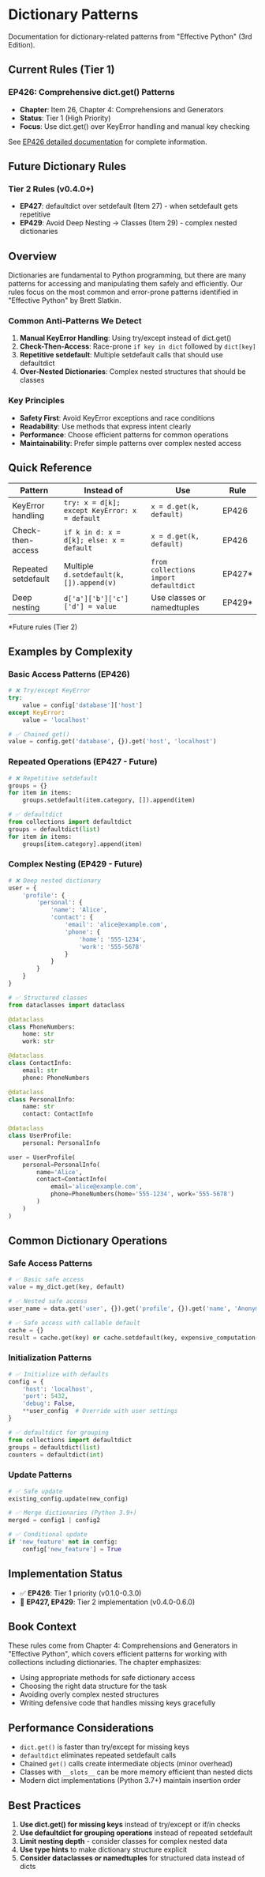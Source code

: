 # Dictionary Patterns

Documentation for dictionary-related patterns from "Effective Python" (3rd Edition).

## Current Rules (Tier 1)

### EP426: Comprehensive dict.get() Patterns
- **Chapter**: Item 26, Chapter 4: Comprehensions and Generators
- **Status**: Tier 1 (High Priority)
- **Focus**: Use dict.get() over KeyError handling and manual key checking

See [EP426 detailed documentation](EP426.md) for complete information.

## Future Dictionary Rules

### Tier 2 Rules (v0.4.0+)
- **EP427**: defaultdict over setdefault (Item 27) - when setdefault gets repetitive
- **EP429**: Avoid Deep Nesting → Classes (Item 29) - complex nested dictionaries

## Overview

Dictionaries are fundamental to Python programming, but there are many patterns for accessing and manipulating them safely and efficiently. Our rules focus on the most common and error-prone patterns identified in "Effective Python" by Brett Slatkin.

### Common Anti-Patterns We Detect

1. **Manual KeyError Handling**: Using try/except instead of dict.get()
2. **Check-Then-Access**: Race-prone `if key in dict` followed by `dict[key]`
3. **Repetitive setdefault**: Multiple setdefault calls that should use defaultdict
4. **Over-Nested Dictionaries**: Complex nested structures that should be classes

### Key Principles

- **Safety First**: Avoid KeyError exceptions and race conditions
- **Readability**: Use methods that express intent clearly
- **Performance**: Choose efficient patterns for common operations
- **Maintainability**: Prefer simple patterns over complex nested access

## Quick Reference

| Pattern | Instead of | Use | Rule |
|---------|------------|-----|------|
| KeyError handling | `try: x = d[k]; except KeyError: x = default` | `x = d.get(k, default)` | EP426 |
| Check-then-access | `if k in d: x = d[k]; else: x = default` | `x = d.get(k, default)` | EP426 |
| Repeated setdefault | Multiple `d.setdefault(k, []).append(v)` | `from collections import defaultdict` | EP427* |
| Deep nesting | `d['a']['b']['c']['d'] = value` | Use classes or namedtuples | EP429* |

*Future rules (Tier 2)

## Examples by Complexity

### Basic Access Patterns (EP426)
```python
# ❌ Try/except KeyError
try:
    value = config['database']['host']
except KeyError:
    value = 'localhost'

# ✅ Chained get()
value = config.get('database', {}).get('host', 'localhost')
```

### Repeated Operations (EP427 - Future)
```python
# ❌ Repetitive setdefault
groups = {}
for item in items:
    groups.setdefault(item.category, []).append(item)

# ✅ defaultdict
from collections import defaultdict
groups = defaultdict(list)
for item in items:
    groups[item.category].append(item)
```

### Complex Nesting (EP429 - Future)  
```python
# ❌ Deep nested dictionary
user = {
    'profile': {
        'personal': {
            'name': 'Alice',
            'contact': {
                'email': 'alice@example.com',
                'phone': {
                    'home': '555-1234',
                    'work': '555-5678'
                }
            }
        }
    }
}

# ✅ Structured classes
from dataclasses import dataclass

@dataclass
class PhoneNumbers:
    home: str
    work: str

@dataclass  
class ContactInfo:
    email: str
    phone: PhoneNumbers

@dataclass
class PersonalInfo:
    name: str
    contact: ContactInfo

@dataclass
class UserProfile:
    personal: PersonalInfo

user = UserProfile(
    personal=PersonalInfo(
        name='Alice',
        contact=ContactInfo(
            email='alice@example.com',
            phone=PhoneNumbers(home='555-1234', work='555-5678')
        )
    )
)
```

## Common Dictionary Operations

### Safe Access Patterns
```python
# ✅ Basic safe access
value = my_dict.get(key, default)

# ✅ Nested safe access
user_name = data.get('user', {}).get('profile', {}).get('name', 'Anonymous')

# ✅ Safe access with callable default
cache = {}
result = cache.get(key) or cache.setdefault(key, expensive_computation())
```

### Initialization Patterns
```python
# ✅ Initialize with defaults
config = {
    'host': 'localhost',
    'port': 5432,
    'debug': False,
    **user_config  # Override with user settings
}

# ✅ defaultdict for grouping
from collections import defaultdict
groups = defaultdict(list)
counters = defaultdict(int)
```

### Update Patterns
```python
# ✅ Safe update
existing_config.update(new_config)

# ✅ Merge dictionaries (Python 3.9+)
merged = config1 | config2

# ✅ Conditional update
if 'new_feature' not in config:
    config['new_feature'] = True
```

## Implementation Status

- ✅ **EP426**: Tier 1 priority (v0.1.0-0.3.0)
- 🔄 **EP427, EP429**: Tier 2 implementation (v0.4.0-0.6.0)

## Book Context

These rules come from Chapter 4: Comprehensions and Generators in "Effective Python", which covers efficient patterns for working with collections including dictionaries. The chapter emphasizes:

- Using appropriate methods for safe dictionary access
- Choosing the right data structure for the task
- Avoiding overly complex nested structures
- Writing defensive code that handles missing keys gracefully

## Performance Considerations

- `dict.get()` is faster than try/except for missing keys
- `defaultdict` eliminates repeated setdefault calls  
- Chained `get()` calls create intermediate objects (minor overhead)
- Classes with `__slots__` can be more memory efficient than nested dicts
- Modern dict implementations (Python 3.7+) maintain insertion order

## Best Practices

1. **Use dict.get() for missing keys** instead of try/except or if/in checks
2. **Use defaultdict for grouping operations** instead of repeated setdefault
3. **Limit nesting depth** - consider classes for complex nested data
4. **Use type hints** to make dictionary structure explicit
5. **Consider dataclasses or namedtuples** for structured data instead of dicts